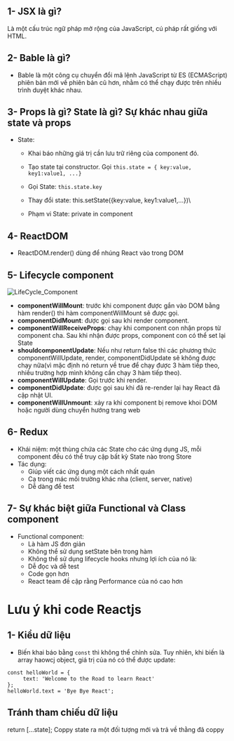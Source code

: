 ## 1- JSX là gì?
Là một cấu trúc ngữ pháp mở rộng của JavaScript, cú pháp rất giống với HTML.

## 2- Bable là gì?
- Bable là một công cụ chuyển đổi mã lệnh JavaScript từ ES (ECMAScript) phiên bản mới về phiên bản cũ hơn, nhằm có thể chạy được trên nhiều trình duyệt khác nhau.

## 3- Props là gì? State là gì? Sự khác nhau giữa state và props
- State: 
     - Khai báo những giá trị cần lưu trữ riêng của component đó.
     - Tạo state tại constructor. Gọi `this.state = { key:value, key1:value1, ...}`
     - Gọi State: `this.state.key`
     - Thay đổi state: this.setState({key:value, key1:value1,...})\



     - Phạm vi State: private in component

## 4- ReactDOM
- ReactDOM.render() dùng để nhúng React vào trong DOM    

## 5- Lifecycle component
![LifeCycle_Component](./Picture/LifeCycleComponent.png)

- **componentWillMount**: trước khi component được gắn vào DOM bằng hàm render() thì hàm componentWillMount sẽ được gọi.
- **componentDidMount**: được gọi sau khi render component.
- **componentWillReceiveProps**: chạy khi component con nhận props từ component cha. Sau khi nhận được props, component con có thể set lại State
- **shouldcomponentUpdate**: Nếu như return false thì các phương thức componentWillUpdate, render, componentDidUpdate sẽ không được chạy nữa(vì mặc định nó return về true để chạy được 3 hàm tiếp theo, nhiều trường hợp mình không cần chạy 3 hàm tiếp theo).
- **componentWillUpdate**: Gọi trước khi render.
- **componentDidUpdate**: được gọi sau khi đã re-render lại hay React đã cập nhật UI.
- **componentWillUnmount**: xảy ra khi component bị remove khoi DOM hoặc người dùng chuyển hướng trang web


## 6- Redux
- Khái niệm: một thùng chứa các State cho các ứng dụng JS, mỗi component đều có thể truy cập bất kỳ State nào trong Store
- Tác dụng:
     - Giúp viết các ứng dụng một cách nhất quán
     - Cạ trong mác môi trường khác nha (client, server, native)
     - Dễ dàng để test


## 7- Sự khác biệt giữa Functional và Class component
- Functional component: 
     - Là hàm JS đơn giản
     - Không thể sử dụng setState bên trong hàm
     - Không thể sử dụng lifecycle hooks
nhưng lợi ích của nó là:
     - Dễ đọc và dễ test
     - Code gọn hơn
     - React team đề cập rằng Performance của nó cao hơn

# Lưu ý khi code Reactjs
## 1- Kiểu dữ liệu
- Biến khai báo bằng `const` thì không thể chỉnh sửa. Tuy nhiên, khi biến là array haowcj object, giá trị của nó có thể được update:

```
const helloWorld = {
     text: 'Welcome to the Road to learn React'
};
helloWorld.text = 'Bye Bye React';
```
## Tránh tham chiếu dữ liệu
return [...state]; Coppy state ra một đối tượng mới và trả về thằng đã coppy
                                                                                                                                                                                                                                                                                                                                                                                                                                                                                                                                                                                                                                                                                                                                                                                                                                                                                                                                                                                                                                                                                                                                                                                                                                                                                                                                                                                                                                                                                                                                                                                                                                                                                                                                                                                                                                                                                                                                